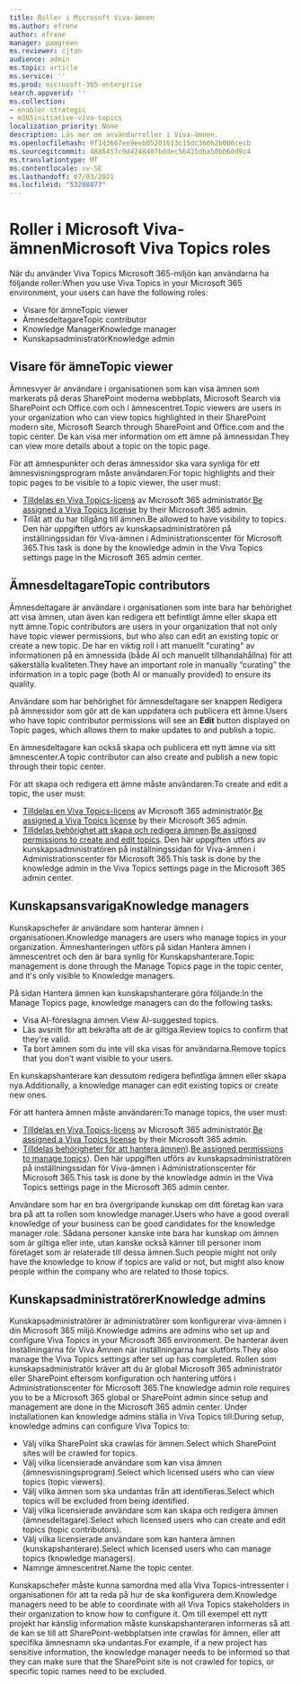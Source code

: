 ```yaml
---
title: Roller i Microsoft Viva-ämnen
ms.author: efrene
author: efrene
manager: pamgreen
ms.reviewer: cjtan
audience: admin
ms.topic: article
ms.service: ''
ms.prod: microsoft-365-enterprise
search.appverid: ''
ms.collection:
- enabler-strategic
- m365initiative-viva-topics
localization_priority: None
description: Läs mer om användarroller i Viva-ämnen.
ms.openlocfilehash: 9f1d3667ee9eeb05201613c15dc360b2b006cecb
ms.sourcegitcommit: 4886457c0d4248407bddec56425dba50bb60d9c4
ms.translationtype: MT
ms.contentlocale: sv-SE
ms.lasthandoff: 07/03/2021
ms.locfileid: "53288077"
---
```

# <a name="microsoft-viva-topics-roles"></a><span data-ttu-id="0ab31-103">Roller i Microsoft Viva-ämnen</span><span class="sxs-lookup"><span data-stu-id="0ab31-103">Microsoft Viva Topics roles</span></span> 

<span data-ttu-id="0ab31-104">När du använder Viva Topics Microsoft 365-miljön kan användarna ha följande roller:</span><span class="sxs-lookup"><span data-stu-id="0ab31-104">When you use Viva Topics in your Microsoft 365 environment, your users can have the following roles:</span></span>

- <span data-ttu-id="0ab31-105">Visare för ämne</span><span class="sxs-lookup"><span data-stu-id="0ab31-105">Topic viewer</span></span>
- <span data-ttu-id="0ab31-106">Ämnesdeltagare</span><span class="sxs-lookup"><span data-stu-id="0ab31-106">Topic contributor</span></span>
- <span data-ttu-id="0ab31-107">Knowledge Manager</span><span class="sxs-lookup"><span data-stu-id="0ab31-107">Knowledge manager</span></span>
- <span data-ttu-id="0ab31-108">Kunskapsadministratör</span><span class="sxs-lookup"><span data-stu-id="0ab31-108">Knowledge admin</span></span>

## <a name="topic-viewer"></a><span data-ttu-id="0ab31-109">Visare för ämne</span><span class="sxs-lookup"><span data-stu-id="0ab31-109">Topic viewer</span></span>

<span data-ttu-id="0ab31-110">Ämnesvyer är användare i organisationen som kan visa ämnen som markerats på deras SharePoint moderna webbplats, Microsoft Search via SharePoint och Office.com och i ämnescentret.</span><span class="sxs-lookup"><span data-stu-id="0ab31-110">Topic viewers are users in your organization who can view topics highlighted in their SharePoint modern site, Microsoft Search through SharePoint and Office.com and the topic center.</span></span> <span data-ttu-id="0ab31-111">De kan visa mer information om ett ämne på ämnessidan.</span><span class="sxs-lookup"><span data-stu-id="0ab31-111">They can view more details about a topic on the topic page.</span></span> 

<span data-ttu-id="0ab31-112">För att ämnespunkter och deras ämnessidor ska vara synliga för ett ämnesvisningsprogram måste användaren:</span><span class="sxs-lookup"><span data-stu-id="0ab31-112">For topic highlights and their topic pages to be visible to a topic viewer, the user must:</span></span>

- <span data-ttu-id="0ab31-113">[Tilldelas en Viva Topics-licens](./set-up-topic-experiences.md#assign-licenses) av Microsoft 365 administratör.</span><span class="sxs-lookup"><span data-stu-id="0ab31-113">[Be assigned a Viva Topics license](./set-up-topic-experiences.md#assign-licenses) by their Microsoft 365 admin.</span></span>
- <span data-ttu-id="0ab31-114">Tillåt att du har tillgång till ämnen.</span><span class="sxs-lookup"><span data-stu-id="0ab31-114">Be allowed to have visibility to topics.</span></span> <span data-ttu-id="0ab31-115">Den här uppgiften utförs av kunskapsadministratören på inställningssidan för Viva-ämnen i Administrationscenter för Microsoft 365.</span><span class="sxs-lookup"><span data-stu-id="0ab31-115">This task is done by the knowledge admin in the Viva Topics settings page in the Microsoft 365 admin center.</span></span>

## <a name="topic-contributors"></a><span data-ttu-id="0ab31-116">Ämnesdeltagare</span><span class="sxs-lookup"><span data-stu-id="0ab31-116">Topic contributors</span></span>

<span data-ttu-id="0ab31-117">Ämnesdeltagare är användare i organisationen som inte bara har behörighet att visa ämnen, utan även kan redigera ett befintligt ämne eller skapa ett nytt ämne.</span><span class="sxs-lookup"><span data-stu-id="0ab31-117">Topic contributors are users in your organization that not only have topic viewer permissions, but who also can edit an existing topic or create a new topic.</span></span> <span data-ttu-id="0ab31-118">De har en viktig roll i att manuellt "curating" av informationen på en ämnessida (både AI och manuellt tillhandahållna) för att säkerställa kvaliteten.</span><span class="sxs-lookup"><span data-stu-id="0ab31-118">They have an important role in manually “curating” the information in a topic page (both AI or manually provided) to ensure its quality.</span></span>

<span data-ttu-id="0ab31-119">Användare som har behörighet för  ämnesdeltagare ser knappen Redigera på ämnessidor som gör att de kan uppdatera och publicera ett ämne.</span><span class="sxs-lookup"><span data-stu-id="0ab31-119">Users who have topic contributor permissions will see an **Edit** button displayed on Topic pages, which allows them to make updates to and publish a topic.</span></span>

<span data-ttu-id="0ab31-120">En ämnesdeltagare kan också skapa och publicera ett nytt ämne via sitt ämnescenter.</span><span class="sxs-lookup"><span data-stu-id="0ab31-120">A topic contributor can also create and publish a new topic through their topic center.</span></span>

<span data-ttu-id="0ab31-121">För att skapa och redigera ett ämne måste användaren:</span><span class="sxs-lookup"><span data-stu-id="0ab31-121">To create and edit a topic, the user must:</span></span>

- <span data-ttu-id="0ab31-122">[Tilldelas en Viva Topics-licens](./set-up-topic-experiences.md#assign-licenses) av Microsoft 365 administratör.</span><span class="sxs-lookup"><span data-stu-id="0ab31-122">[Be assigned a Viva Topics license](./set-up-topic-experiences.md#assign-licenses) by their Microsoft 365 admin.</span></span>
- <span data-ttu-id="0ab31-123">[Tilldelas behörighet att skapa och redigera ämnen](./topic-experiences-user-permissions.md).</span><span class="sxs-lookup"><span data-stu-id="0ab31-123">[Be assigned permissions to create and edit topics](./topic-experiences-user-permissions.md).</span></span> <span data-ttu-id="0ab31-124">Den här uppgiften utförs av kunskapsadministratören på inställningssidan för Viva-ämnen i Administrationscenter för Microsoft 365.</span><span class="sxs-lookup"><span data-stu-id="0ab31-124">This task is done by the knowledge admin in the Viva Topics settings page in the Microsoft 365 admin center.</span></span>

## <a name="knowledge-managers"></a><span data-ttu-id="0ab31-125">Kunskapsansvariga</span><span class="sxs-lookup"><span data-stu-id="0ab31-125">Knowledge managers</span></span>

<span data-ttu-id="0ab31-126">Kunskapschefer är användare som hanterar ämnen i organisationen.</span><span class="sxs-lookup"><span data-stu-id="0ab31-126">Knowledge managers are users who manage topics in your organization.</span></span>  <span data-ttu-id="0ab31-127">Ämneshanteringen utförs på sidan Hantera ämnen i ämnescentret och den är bara synlig för Kunskapshanterare.</span><span class="sxs-lookup"><span data-stu-id="0ab31-127">Topic management is done through the Manage Topics page in the topic center, and it's only visible to Knowledge managers.</span></span>

<span data-ttu-id="0ab31-128">På sidan Hantera ämnen kan kunskapshanterare göra följande:</span><span class="sxs-lookup"><span data-stu-id="0ab31-128">In the Manage Topics page, knowledge managers can do the following tasks:</span></span>

- <span data-ttu-id="0ab31-129">Visa AI-föreslagna ämnen.</span><span class="sxs-lookup"><span data-stu-id="0ab31-129">View AI-suggested topics.</span></span>
- <span data-ttu-id="0ab31-130">Läs avsnitt för att bekräfta att de är giltiga.</span><span class="sxs-lookup"><span data-stu-id="0ab31-130">Review topics to confirm that they're valid.</span></span>
- <span data-ttu-id="0ab31-131">Ta bort ämnen som du inte vill ska visas för användarna.</span><span class="sxs-lookup"><span data-stu-id="0ab31-131">Remove topics that you don’t want visible to your users.</span></span>

<span data-ttu-id="0ab31-132">En kunskapshanterare kan dessutom redigera befintliga ämnen eller skapa nya.</span><span class="sxs-lookup"><span data-stu-id="0ab31-132">Additionally, a knowledge manager can edit existing topics or create new ones.</span></span>

<span data-ttu-id="0ab31-133">För att hantera ämnen måste användaren:</span><span class="sxs-lookup"><span data-stu-id="0ab31-133">To manage topics, the user must:</span></span>

- <span data-ttu-id="0ab31-134">[Tilldelas en Viva Topics-licens](./set-up-topic-experiences.md#assign-licenses) av Microsoft 365 administratör.</span><span class="sxs-lookup"><span data-stu-id="0ab31-134">[Be assigned a Viva Topics license](./set-up-topic-experiences.md#assign-licenses) by their Microsoft 365 admin.</span></span>
- <span data-ttu-id="0ab31-135">[Tilldelas behörigheter för att hantera ämnen](./topic-experiences-user-permissions.md)).</span><span class="sxs-lookup"><span data-stu-id="0ab31-135">[Be assigned permissions to manage topics](./topic-experiences-user-permissions.md)).</span></span> <span data-ttu-id="0ab31-136">Den här uppgiften utförs av kunskapsadministratören på inställningssidan för Viva-ämnen i Administrationscenter för Microsoft 365.</span><span class="sxs-lookup"><span data-stu-id="0ab31-136">This task is done by the knowledge admin in the Viva Topics settings page in the Microsoft 365 admin center.</span></span>

<span data-ttu-id="0ab31-137">Användare som har en bra övergripande kunskap om ditt företag kan vara bra på att ta rollen som knowledge manager.</span><span class="sxs-lookup"><span data-stu-id="0ab31-137">Users who have a good overall knowledge of your business can be good candidates for the knowledge manager role.</span></span> <span data-ttu-id="0ab31-138">Sådana personer kanske inte bara har kunskap om ämnen som är giltiga eller inte, utan kanske också känner till personer inom företaget som är relaterade till dessa ämnen.</span><span class="sxs-lookup"><span data-stu-id="0ab31-138">Such people might not only have the knowledge to know if topics are valid or not, but might also know people within the company who are related to those topics.</span></span>

## <a name="knowledge-admins"></a><span data-ttu-id="0ab31-139">Kunskapsadministratörer</span><span class="sxs-lookup"><span data-stu-id="0ab31-139">Knowledge admins</span></span>

<span data-ttu-id="0ab31-140">Kunskapsadministratörer är administratörer som konfigurerar viva-ämnen i din Microsoft 365 miljö.</span><span class="sxs-lookup"><span data-stu-id="0ab31-140">Knowledge admins are admins who set up and configure Viva Topics in your Microsoft 365 environment.</span></span> <span data-ttu-id="0ab31-141">De hanterar även Inställningarna för Viva Ämnen när inställningarna har slutförts.</span><span class="sxs-lookup"><span data-stu-id="0ab31-141">They also manage the Viva Topics settings after set up has completed.</span></span> <span data-ttu-id="0ab31-142">Rollen som kunskapsadministratör kräver att du är global Microsoft 365 administratör eller SharePoint eftersom konfiguration och hantering utförs i Administrationscenter för Microsoft 365.</span><span class="sxs-lookup"><span data-stu-id="0ab31-142">The knowledge admin role requires you to be a Microsoft 365 global or SharePoint admin since setup and management are done in the Microsoft 365 admin center.</span></span>
<span data-ttu-id="0ab31-143">Under installationen kan knowledge admins ställa in Viva Topics till:</span><span class="sxs-lookup"><span data-stu-id="0ab31-143">During setup, knowledge admins can configure Viva Topics to:</span></span>

- <span data-ttu-id="0ab31-144">Välj vilka SharePoint ska crawlas för ämnen.</span><span class="sxs-lookup"><span data-stu-id="0ab31-144">Select which SharePoint sites will be crawled for topics.</span></span>
- <span data-ttu-id="0ab31-145">Välj vilka licensierade användare som kan visa ämnen (ämnesvisningsprogram).</span><span class="sxs-lookup"><span data-stu-id="0ab31-145">Select which licensed users who can view topics (topic viewers).</span></span>
- <span data-ttu-id="0ab31-146">Välj vilka ämnen som ska undantas från att identifieras.</span><span class="sxs-lookup"><span data-stu-id="0ab31-146">Select which topics will be excluded from being identified.</span></span>
- <span data-ttu-id="0ab31-147">Välj vilka licensierade användare som kan skapa och redigera ämnen (ämnesdeltagare).</span><span class="sxs-lookup"><span data-stu-id="0ab31-147">Select which licensed users who can create and edit topics (topic contributors).</span></span>
- <span data-ttu-id="0ab31-148">Välj vilka licensierade användare som kan hantera ämnen (kunskapshanterare).</span><span class="sxs-lookup"><span data-stu-id="0ab31-148">Select which licensed users who can manage topics (knowledge managers).</span></span>
- <span data-ttu-id="0ab31-149">Namnge ämnescentret.</span><span class="sxs-lookup"><span data-stu-id="0ab31-149">Name the topic center.</span></span>

<span data-ttu-id="0ab31-150">Kunskapschefer måste kunna samordna med alla Viva Topics-intressenter i organisationen för att ta reda på hur de ska konfigurera dem.</span><span class="sxs-lookup"><span data-stu-id="0ab31-150">Knowledge managers need to be able to coordinate with all Viva Topics stakeholders in their organization to know how to configure it.</span></span> <span data-ttu-id="0ab31-151">Om till exempel ett nytt projekt har känslig information måste kunskapshanteraren informeras så att de kan se till att SharePoint-webbplatsen inte crawlas för ämnen, eller att specifika ämnesnamn ska undantas.</span><span class="sxs-lookup"><span data-stu-id="0ab31-151">For example, if a new project has sensitive information, the knowledge manager needs to be informed so that they can make sure that the SharePoint site is not crawled for topics, or specific topic names need to be excluded.</span></span>

